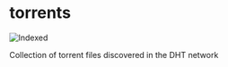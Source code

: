 torrents 
========
![Indexed](https://img.shields.io/badge/indexed-11804-blue)

Collection of torrent files discovered in the DHT network
